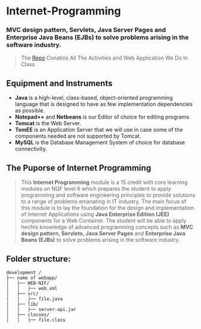 # Internet-Programming
### MVC design pattern, Servlets, Java Server Pages and Enterprise Java Beans (EJBs) to solve problems arising in the software industry.

> The <a href="">Repo</a> Conatins All The Activities and Web Application We Do In Class 


## Equipment and Instruments
- **Java** is a high-level, class-based, object-oriented programming language that is designed to have as few implementation dependencies as possible.
- **Notepad++** and **Netbeans** is our Editor of choice for editing programs
- **Tomcat** is the Web Server.
- **TomEE** is an Application Server that we will use in case some of the components needed are not supported by Tomcat.
- **MySQL** is the Database Management System of choice for database connectivity.

## The Puporse of Internet Programming 
> This **Internet Programming** module is a 15 credit with core learning modules on NQF level 6 which prepares the student to apply programming and software engineering principles to provide solutions to a range of problems emanating in IT industry. The main focus of this module is to lay the foundation for the design and implementation of Internet Applications using **Java Enterprise Edition (JEE)** components for a Web Container. The student will be able to apply her/his knowledge of advanced programming concepts such as **MVC design pattern, Servlets, Java Server Pages** and **Enterprise Java Beans (EJBs)** to solve problems arising in the software industry.


## Folder structure:
```
development /
├── name of webapp/
│   ├── WEB-NIF/
│   │   ├── web.xml
│   ├── src/
|   |   ├── file.java
│   ├── lib/
|   |   ├── server-api.jar
│   ├── classes/
|   |   ├── file.class
```
